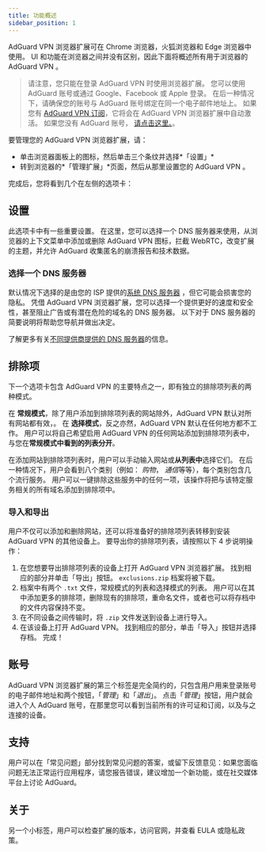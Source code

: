 ```yaml
---
title: 功能概述
sidebar_position: 1
---
```


AdGuard VPN 浏览器扩展可在 Chrome 浏览器，火狐浏览器和 Edge 浏览器中使用。 UI 和功能在浏览器之间并没有区别，因此下面将概述所有用于浏览器的 AdGuard VPN 。

> 请注意，您只能在登录 AdGuard VPN 时使用浏览器扩展。 您可以使用 AdGuard 账号或通过 Google、Facebook 或 Apple 登录。 在后一种情况下，请确保您的账号与 AdGuard 账号绑定在同一个电子邮件地址上。 如果您有 [AdGuard VPN 订阅](/general/subscription.md)，它将会在 AdGuard VPN 浏览器扩展中自动激活。 如果您没有 AdGuard 账号， [请点击这里。](https://auth.adguard.com/registration.html)。

要管理您的 AdGuard VPN 浏览器扩展，请：

* 单击浏览器面板上的图标，然后单击三个条纹并选择*「设置」*
* 转到浏览器的*「管理扩展」*页面，然后从那里设置您的 AdGuard VPN 。

完成后，您将看到几个在左侧的选项卡：

## 设置

此选项卡中有一些重要设置。 在这里，您可以选择一个 DNS 服务器来使用，从浏览器的上下文菜单中添加或删除 AdGuard VPN 图标，拦截 WebRTC，改变扩展的主题，并允许 AdGuard 收集匿名的崩溃报告和技术数据。

### 选择一个 DNS 服务器

默认情况下选择的是由您的 ISP 提供的[系统 DNS 服务器](https://kb.adguard.com/en/general/dns-filtering#what-is-dns) ，但它可能会损害您的隐私。 凭借 AdGuard VPN 浏览器扩展，您可以选择一个提供更好的速度和安全性，甚至阻止广告或有潜在危险的域名的 DNS 服务器。 以下对于 DNS 服务器的简要说明将帮助您导航并做出决定。

了解更多有关[不同提供商提供的 DNS 服务器](https://kb.adguard.com/ru/general/dns-providers)的信息。

## 排除项

下一个选项卡包含 AdGuard VPN 的主要特点之一，即有独立的排除项列表的两种模式。

在 **常规模式**，除了用户添加到排除项列表的网站除外，AdGuard VPN 默认对所有网站都有效，。 在 **选择模式**，反之亦然，AdGuard VPN 默认在任何地方都不工作。 用户可以将自己希望启用 AdGuard VPN 的任何网站添加到排除项列表中，与您在**常规模式中看到的列表分开**。

在添加网站到排除项列表时，用户可以手动输入网站或**从列表中**选择它们。 在后一种情况下，用户会看到八个类别（例如： *购物*， *通信*等等），每个类别包含几个流行服务。 用户可以一键排除这些服务中的任何一项，该操作将把与该特定服务相关的所有域名添加到排除项中。

### 导入和导出

用户不仅可以添加和删除网站，还可以将准备好的排除项列表转移到安装 AdGuard VPN 的其他设备上。 要导出你的排除项列表，请按照以下 4 步说明操作：

1. 在您想要导出排除项列表的设备上打开 AdGuard VPN 浏览器扩展。 找到相应的部分并单击「导出」按钮。 `exclusions.zip` 档案将被下载。
2. 档案中有两个 `.txt` 文件，常规模式的列表和选择模式的列表。 用户可以在其中添加更多的排除项，删除现有的排除项，重命名文件，或者也可以将存档中的文件内容保持不变。
3. 在不同设备之间传输时，将 `.zip` 文件发送到设备上进行导入。
4. 在该设备上打开 AdGuard VPN。 找到相应的部分，单击「导入」按钮并选择存档。 完成！

## 账号

AdGuard VPN 浏览器扩展的第三个标签是完全简约的，只包含用户用来登录账号的电子邮件地址和两个按钮，「*管理*」和「*退出*」。 点击「*管理*」按钮，用户就会进入个人 AdGuard 账号，在那里您可以看到当前所有的许可证和订阅，以及与之连接的设备。

## 支持

用户可以在「常见问题」部分找到常见问题的答案，或留下反馈意见：如果您面临问题无法正常运行应用程序，请您报告错误，建议增加一个新功能，或在社交媒体平台上讨论 AdGuard。

## 关于

另一个小标签，用户可以检查扩展的版本，访问官网，并查看 EULA 或隐私政策。